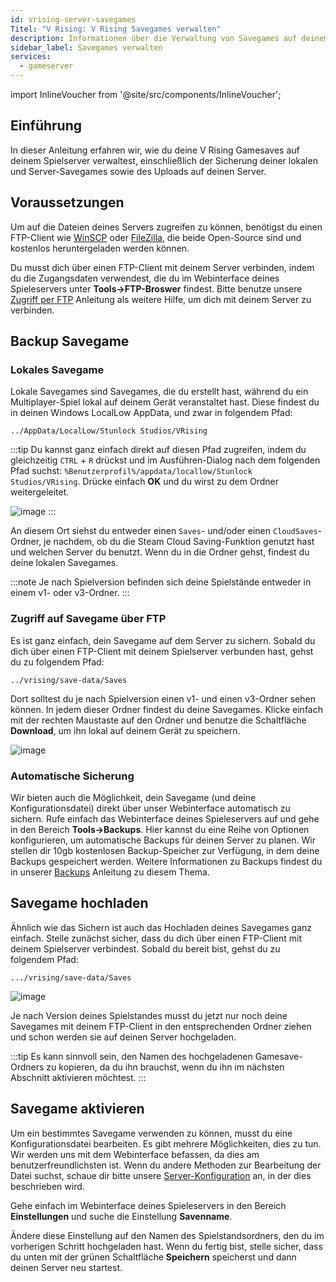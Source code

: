 ```yaml
---
id: vrising-server-savegames
Titel: "V Rising: V Rising Savegames verwalten"
description: Informationen über die Verwaltung von Savegames auf deinem V Rising Server von ZAP-Hosting - ZAP-Hosting.com Dokumentation
sidebar_label: Savegames verwalten
services:
  - gameserver
---
```


import InlineVoucher from '@site/src/components/InlineVoucher';

## Einführung

In dieser Anleitung erfahren wir, wie du deine V Rising Gamesaves auf deinem Spielserver verwaltest, einschließlich der Sicherung deiner lokalen und Server-Savegames sowie des Uploads auf deinen Server.

<InlineVoucher />

## Voraussetzungen

Um auf die Dateien deines Servers zugreifen zu können, benötigst du einen FTP-Client wie [WinSCP](https://winscp.net/eng/index.php) oder [FileZilla](https://filezilla-project.org/), die beide Open-Source sind und kostenlos heruntergeladen werden können.

Du musst dich über einen FTP-Client mit deinem Server verbinden, indem du die Zugangsdaten verwendest, die du im Webinterface deines Spieleservers unter **Tools->FTP-Broswer** findest. Bitte benutze unsere [Zugriff per FTP](gameserver-ftpaccess.md) Anleitung als weitere Hilfe, um dich mit deinem Server zu verbinden.


## Backup Savegame

### Lokales Savegame

Lokale Savegames sind Savegames, die du erstellt hast, während du ein Multiplayer-Spiel lokal auf deinem Gerät veranstaltet hast. Diese findest du in deinen Windows LocalLow AppData, und zwar in folgendem Pfad:
```
../AppData/LocalLow/Stunlock Studios/VRising
```

:::tip
Du kannst ganz einfach direkt auf diesen Pfad zugreifen, indem du gleichzeitig `CTRL` + `R` drückst und im Ausführen-Dialog nach dem folgenden Pfad suchst: `%Benutzerprofil%/appdata/locallow/Stunlock Studios/VRising`. Drücke einfach **OK** und du wirst zu dem Ordner weitergeleitet.

![image](https://screensaver01.zap-hosting.com/index.php/s/dz4ytiTai5jD2ep/preview)
:::

An diesem Ort siehst du entweder einen `Saves`- und/oder einen `CloudSaves`-Ordner, je nachdem, ob du die Steam Cloud Saving-Funktion genutzt hast und welchen Server du benutzt. Wenn du in die Ordner gehst, findest du deine lokalen Savegames.

:::note
Je nach Spielversion befinden sich deine Spielstände entweder in einem v1- oder v3-Ordner.
:::

### Zugriff auf Savegame über FTP

Es ist ganz einfach, dein Savegame auf dem Server zu sichern. Sobald du dich über einen FTP-Client mit deinem Spielserver verbunden hast, gehst du zu folgendem Pfad:
```
../vrising/save-data/Saves
```

Dort solltest du je nach Spielversion einen v1- und einen v3-Ordner sehen können. In jedem dieser Ordner findest du deine Savegames. Klicke einfach mit der rechten Maustaste auf den Ordner und benutze die Schaltfläche **Download**, um ihn lokal auf deinem Gerät zu speichern.

![image](https://screensaver01.zap-hosting.com/index.php/s/tZ4HngqLeHTkizz/preview)

### Automatische Sicherung

Wir bieten auch die Möglichkeit, dein Savegame (und deine Konfigurationsdatei) direkt über unser Webinterface automatisch zu sichern. Rufe einfach das Webinterface deines Spieleservers auf und gehe in den Bereich **Tools->Backups**. Hier kannst du eine Reihe von Optionen konfigurieren, um automatische Backups für deinen Server zu planen. Wir stellen dir 10gb kostenlosen Backup-Speicher zur Verfügung, in dem deine Backups gespeichert werden. Weitere Informationen zu Backups findest du in unserer [Backups](gameserver-backups.md) Anleitung zu diesem Thema.

## Savegame hochladen

Ähnlich wie das Sichern ist auch das Hochladen deines Savegames ganz einfach. Stelle zunächst sicher, dass du dich über einen FTP-Client mit deinem Spielserver verbindest. Sobald du bereit bist, gehst du zu folgendem Pfad:
```
.../vrising/save-data/Saves
```

![image](https://screensaver01.zap-hosting.com/index.php/s/RXd4aoxrA6QnP46/preview)

Je nach Version deines Spielstandes musst du jetzt nur noch deine Savegames mit deinem FTP-Client in den entsprechenden Ordner ziehen und schon werden sie auf deinen Server hochgeladen.

:::tip
Es kann sinnvoll sein, den Namen des hochgeladenen Gamesave-Ordners zu kopieren, da du ihn brauchst, wenn du ihn im nächsten Abschnitt aktivieren möchtest.
:::

## Savegame aktivieren

Um ein bestimmtes Savegame verwenden zu können, musst du eine Konfigurationsdatei bearbeiten. Es gibt mehrere Möglichkeiten, dies zu tun. Wir werden uns mit dem Webinterface befassen, da dies am benutzerfreundlichsten ist. Wenn du andere Methoden zur Bearbeitung der Datei suchst, schaue dir bitte unsere [Server-Konfiguration](vrising-configuration.md) an, in der dies beschrieben wird.

Gehe einfach im Webinterface deines Spieleservers in den Bereich **Einstellungen** und suche die Einstellung **Savenname**.

Ändere diese Einstellung auf den Namen des Spielstandsordners, den du im vorherigen Schritt hochgeladen hast. Wenn du fertig bist, stelle sicher, dass du unten mit der grünen Schaltfläche **Speichern** speicherst und dann deinen Server neu startest.